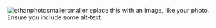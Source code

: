 ![ethanphotosmallersmaller](https://user-images.githubusercontent.com/97995925/182463390-eafe4d42-81a6-4e23-902e-26ec89b2645a.jpg)
eplace this with an image, like your photo. Ensure you include some alt-text.
